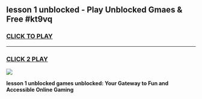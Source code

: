 
## lesson 1 unblocked - Play Unblocked Gmaes & Free #kt9vq
<h3>
<a href="https://news.freeplayer.one?title=lesson_1_unblocked&ref=26F">CLICK TO PLAY</a></h3>
<hr>

<h3>
<a href="https://news.freeplayer.one?title=lesson_1_unblocked&ref=26F">CLICK 2 PLAY</a>
  
</h3>

<a href="https://news.freeplayer.one?title=lesson_1_unblocked&ref=26F/"><img src="https://clearcache.store/games.png"></a>


**lesson 1 unblocked games unblocked: Your Gateway to Fun and Accessible Online Gaming**
